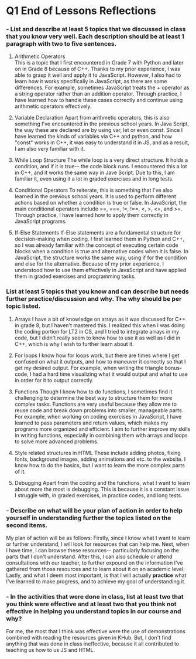 # **Q1 End of Lessons Reflections**

### - List and describe at least 5 topics that we discussed in class that you know very well. Each description should be at least 1 paragraph with two to five sentences.

1. Arithmetic Operators  
This is a topic that I first encountered in Grade 7 with Python and later on in Grade 8 because of C++. Thanks to my prior experience, I was able to grasp it well and apply it to JavaScript. However, I also had to learn how it works specifically in JavaScript, as there are some differences. For example, sometimes JavaScript treats the + operator as a string operator rather than an addition operator. Through practice, I have learned how to handle these cases correctly and continue using arithmetic operators effectively. 
  
  
2. Variable Declaration 
 Apart from arithmetic operators, this is also something I've encountered in the previous school years. In Java Script, the way these are declared are by using var, let or even const. Since I have learned the kinds of variables via C++ and python, and how "const" works in C++, it was easy to understand it in JS, and as a result, I am also very familiar with it. 
  
 
3. While Loop Structure
 The while loop is a very direct structure. It holds a condition, and if it is true-- the code block runs. I encountered this a lot in C++, and it works the same way in Jave Script. Due to this, I am familiar it, even using it a lot in graded exercises and in long tests. 
  
 
4. Conditional Operators 
 To reiterate, this is something that I've also learned in the previous school years. It is used to perform different actions based on whether a condition is true or false. In JavaScript, the main conditional operators include ==, ===, !=, !==, <, >, <=, and >=. Through practice, I have learned how to apply them correctly in JavaScript programs. 
  
 
5. If-Else Statements
If-Else statements are a fundamental structure for decision-making when coding. I first learned them in Python and C++, so I was already familiar with the concept of executing certain code blocks when a condition is true and alternative codes when it is false. In JavaScript, the structure works the same way, using if for the condition and else for the alternative. Because of my prior experience, I understood how to use them effectively in JavaScript and have applied them in graded exercises and programming tasks. 
 
  

### List at least 5 topics that you know and can describe but needs further practice/discussion and why.  The why should be per topic listed. 

1. Arrays
I have a bit of knowledge on arrays as it was discussed for C++ in grade 8, but I haven't mastered this. I realized this when I was doing the coding portion for LT2 in CS, and I tried to integrate arrays in my code, but I didn't really seem to know how to use it as well as I did in C++, which is why I wish to further learn about it.

2. For loops
I know how for loops work, but there are times where I get confused on what it outputs, and how to maneuver it correctly so that I get my desired output. For example, when writing the triangle bonus-code, I had a hard time visualizing what it would output and what to use in order for it to output correctly.

3. Functions
Though I know how to do functions, I sometimes find it challenging to determine the best way to structure them for more complex tasks. Functions are very useful because they allow me to reuse code and break down problems into smaller, manageable parts. For example, when working on coding exercises in JavaScript, I have learned to pass parameters and return values, which makes my programs more organized and efficient. I aim to further improve my skills in writing functions, especially in combining them with arrays and loops to solve more advanced problems.

4. Style related structures in HTML
These include adding photos, fixing fonts, background images, adding animations and etc. to the website. I know how to do the basics, but I want to learn the more complex parts of it.

5. Debugging 
 Apart from the coding and the functions, what I want to learn about more the most is debugging. This is because it is a constant issue I struggle with, in graded exercises, in practice codes, and long tests.

### - Describe on what will be your plan of action in order to help yourself in understanding further the topics listed on the second items.

My plan of action will be as follows:
Firstly, since I know what I want to learn or further understand, I will look for resources that can help me. Next, when I have time, I can browse these resources-- particularly focusing on the parts that I don't understand. After this, I can also schedule or attend consultations with our teacher, to further expound on the information I've gathered from those resources and to learn about it on an academic level. Lastly, and what I deem most important, is that I will actually **practice** what I've learned to make progress, and to achieve my goal of understanding it. 

### - In the activities that were done in class, list at least two that you think were effective and at least two that you think not effective in helping you understand topics in our course and why?

For me, the most that I think was effective were the use of demonstrations combined with reading the resources given in KHub. But, I don't find anything that was done in class ineffective, because it all contributed to teaching us how to us JS and HTML. 
